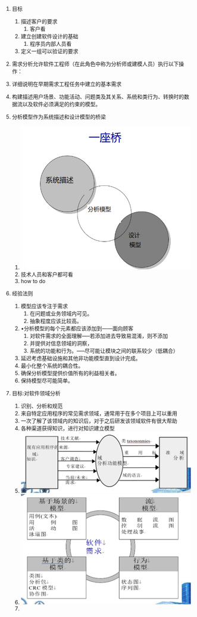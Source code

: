1. 目标 

   1. 描述客户的要求 
      1. 客户看
   2. 建立创建软件设计的基础 
      1. 程序员内部人员看
   3. 定义一组可以验证的要求

2.  需求分析允许软件工程师（在此角色中称为分析师或建模人员）执行以下操作：

   1.  详细说明在早期需求工程任务中建立的基本需求 
   2. 构建描述用户场景、功能活动、问题类及其关系、系统和类行为、转换时的数据流以及软件必须满足的约束的模型。

3. 分析模型作为系统描述和设计模型的桥梁

   1. <img src="res/04.需求分析与模型建立/image-20220824232635552.png" alt="image-20220824232635552" style="zoom: 67%;" />
   1. 技术人员和客户都可看
   1. how to do

4. 经验法则

   1. 模型应该专注于需求
      1. 在问题或业务领域内可见。
      2.  抽象程度应该比较高。
   2. •分析模型的每个元素都应该添加到——面向顾客
      1.  对软件需求的全面理解—–若添加进去导致易混淆，则不添加
      2.  并提供对信息领域的洞察，
      3.  系统的功能和行为。—–尽可能让模块之间的联系较少（低耦合）
   3. 延迟考虑基础设施和其他非功能模型直到设计完成。
   4. 最小化整个系统的耦合性。
   5. 确保分析模型提供价值所有的利益相关者。
   6. 保持模型尽可能简单。

5. 目标:对软件领域分析

   1.  识别、分析和规范
   2.  来自特定应用程序的常见需求领域，通常用于在多个项目上可以重用
   3.  一次了解了该领域内的知识后，对于之后研发该领域软件有很大帮助
   4.  各种渠道获得知识，进行对知识建立模型
   5.  ![image-20220825001302764](res/04.需求分析与模型建立/image-20220825001302764.png)
   6.  ![image-20220825001409543](res/04.需求分析与模型建立/image-20220825001409543.png)
   7.  
   
   